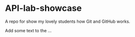 # API-lab-showcase
A repo for show my lovely students how Git and GitHub works.

Add some text to the ... 
